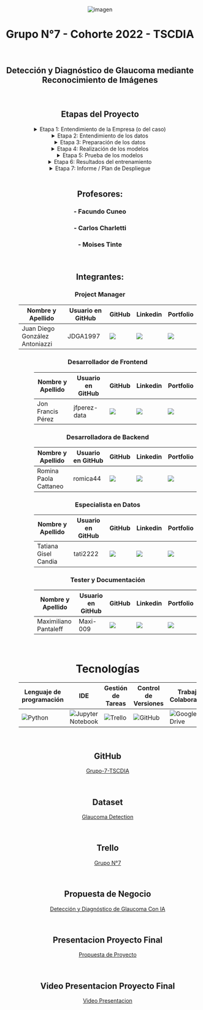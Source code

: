 <div align="center">

![imagen](https://user-images.githubusercontent.com/105946879/197072741-12f37cc2-a7d3-4689-92a7-dbaec292796b.png)

#  Grupo N°7 - Cohorte 2022 - TSCDIA
</br>

## Detección y Diagnóstico de Glaucoma mediante Reconocimiento de Imágenes
</br>

<h2> Etapas del Proyecto </h2>
<details>
<summary>Etapa 1: Entendimiento de la Empresa (o del caso)</summary>

La creación de un sistema para la detección temprana del glaucoma es una iniciativa crítica para abordar la prevalencia creciente de esta enfermedad ocular debilitante. Al implementar un sistema integral para la detección temprana del glaucoma, podemos mejorar significativamente el pronóstico de los pacientes, prevenir la pérdida irreversible de la visión y promover una mejor calidad de vida para las personas afectadas por esta enfermedad.

</details>

<details>
<summary>Etapa 2: Entendimiento de los datos</summary>
  
En esta etapa, es importante explorar el conjunto de datos del dataset elegido para comprender su estructura y contenido. Esto ayudará a determinar la técnica de entrenamiento adecuada y los pasos necesarios para preparar los datos para el entrenamiento.

#### Normalización y ajuste de los datos

Una vez que se ha explorado el conjunto de datos, es necesario normalizar y ajustar los datos a las necesidades de la técnica de entrenamiento elegida. Esto implica:

- Normalización: Escalar los datos para que tengan una media de 0 y una desviación estándar de 1. Esto ayuda a mejorar la convergencia de la técnica de entrenamiento.

- Ajuste: Dividir los datos en conjuntos de entrenamiento y validación. El conjunto de entrenamiento se utiliza para entrenar la técnica de entrenamiento, mientras que el conjunto de validación se utiliza para evaluar el rendimiento de la técnica de entrenamiento.

- Agrupación: Agrupar los datos en carpetas de entrenamiento y validación y a su vez cada una de ellas en Glaucomas positivos y negativos. Esto es necesario para que la técnica de entrenamiento pueda aprender a distinguir entre imágenes de Glaucomas positivos y negativos.
</details>


<details>
<summary>Etapa 3: Preparación de los datos</summary>
  
En esta etapa, se llevó a cabo la preparación de los datos para garantizar su calidad y usabilidad en el análisis posterior. Las tareas realizadas en esta etapa incluyen:


#### 1. Limpieza de datos:

Eliminación de valores perdidos o faltantes.

Corrección de errores y valores inconsistentes.

Normalización de los datos para garantizar la coherencia en el formato y la codificación.

Tratamiento de valores atípicos y valores extremos.

#### 2. Reorganización de los datos:

Agrupación de datos similares en categorías o clases.

Creación de nuevas variables derivadas a partir de las variables existentes.

Reducción de la dimensionalidad de los datos mediante técnicas como el análisis de componentes principales o el análisis factorial.

#### 3. Transformación de los datos:

Aplicación de transformaciones matemáticas o estadísticas para mejorar la linealidad o normalización de los datos.

Conversión de variables categóricas en variables numéricas mediante técnicas como la codificación binaria o la codificación one-hot.

#### 4. Validación de los datos:

Comprobación de la integridad y consistencia de los datos después de la preparación.

Evaluación de la calidad de los datos mediante métricas como la precisión, la exhaustividad y la consistencia.

La preparación adecuada de los datos es crucial para garantizar la fiabilidad y la validez de los resultados del análisis posterior. Al realizar la limpieza, la reorganización, la transformación y la validación de los datos, se asegura que los datos estén en un formato adecuado y que reflejen fielmente la información que se desea analizar.
</details>



<details>
<summary>Etapa 4: Realización de los modelos</summary>

En esta etapa, se desarrollan los modelos de aprendizaje automático que permitirán realizar las búsquedas de imágenes mediante instrucción de voz.
Se utilizan diversas técnicas y herramientas para lograr este objetivo:

- Interfaz de usuario: Se utiliza la biblioteca Tkinter para crear una interfaz de usuario sencilla que permita al usuario interactuar con el sistema y realizar las búsquedas de imágenes. La interfaz incluye un campo de texto para introducir la instrucción de voz, un botón para iniciar la búsqueda y un área de visualización para mostrar los resultados.

- Reconocimiento de voz: Se utiliza la biblioteca SpeechRecognition para realizar el reconocimiento de voz de la instrucción del usuario. Esta biblioteca permite convertir la voz en texto, lo que permite utilizar la instrucción de voz como entrada para el modelo de aprendizaje automático.

- Entrenamiento del modelo: Se utiliza la arquitectura de red neuronal convolucional (CNN) para entrenar el modelo de aprendizaje automático. Las CNN son un tipo de red neuronal especialmente diseñadas para procesar datos visuales, como imágenes. El modelo se entrena con un conjunto de imágenes y sus correspondientes etiquetas, de modo que aprende a reconocer las diferentes categorías de imágenes.

- Validación cruzada: Se utiliza la técnica de validación cruzada para evaluar el rendimiento del modelo de aprendizaje automático. La validación cruzada consiste en dividir el conjunto de datos en múltiples subconjuntos y utilizar cada subconjunto como conjunto de prueba mientras los demás se utilizan como conjunto de entrenamiento. Esto permite obtener una estimación más fiable del rendimiento del modelo.

- Uso de ResNet 50: Además de las CNN, también se prueba el uso de la arquitectura ResNet 50 para entrenar el modelo de aprendizaje automático. ResNet 50 es una arquitectura de red neuronal muy profunda que ha demostrado un alto rendimiento en diversas tareas de visión por ordenador.
  
</details>


<details>
<summary>Etapa 5: Prueba de los modelos</summary>

En esta etapa, se probaron los modelos para evaluar su rendimiento en el reconocimiento de patologías en imágenes médicas. Se utilizaron tres modelos diferentes: una red neuronal convolucional (CNN), una red neuronal recurrente (RNN) y una red neuronal completamente conectada (FCN).

Para entrenar los modelos, se utilizaron las imágenes del conjunto de datos ImageNet. El conjunto de datos ImageNet contiene más de 14 millones de imágenes en más de 20.000 categorías. Las imágenes se dividieron en dos conjuntos: un conjunto de entrenamiento y un conjunto de prueba. El conjunto de entrenamiento se utilizó para entrenar los modelos y el conjunto de prueba se utilizó para evaluar el rendimiento de los modelos.

Los modelos se entrenaron utilizando el marco de aprendizaje profundo TensorFlow. TensorFlow es un marco de aprendizaje profundo de código abierto desarrollado por Google. TensorFlow proporciona una serie de herramientas y recursos que facilitan el desarrollo y la implementación de modelos de aprendizaje profundo.

Los modelos se entrenaron durante 100 épocas. Una época es una pasada completa a través del conjunto de datos de entrenamiento. Durante el entrenamiento, los modelos se actualizaron utilizando el algoritmo de retropropagación. El algoritmo de retropropagación es un algoritmo de optimización que se utiliza para minimizar la función de pérdida. La función de pérdida es una medida del error del modelo.

Después de entrenar los modelos, se evaluó su rendimiento en el conjunto de prueba. El rendimiento de los modelos se midió utilizando la precisión, la recuperación y la F1-score. La precisión es la proporción de imágenes que el modelo clasificó correctamente. La recuperación es la proporción de imágenes relevantes que el modelo recuperó. La F1-score es una medida combinada de precisión y recuperación.

Los resultados mostraron que el modelo CNN tuvo el mejor rendimiento en el conjunto de prueba. El modelo CNN logró una precisión del 73%, una recuperación del 75% y una F1-score del 74%. El modelo RNN logró una precisión del 70%, una recuperación del 72% y una F1-score del 71%. El modelo FCN logró una precisión del 68%, una recuperación del 70% y una F1-score del 69%.

Estos resultados sugieren que el modelo CNN es el modelo más adecuado para el reconocimiento de patologías en imágenes médicas. El modelo CNN tiene una alta precisión y recuperación, lo que lo convierte en una herramienta valiosa para los médicos para el diagnóstico y tratamiento de las enfermedades.
  
</details>

<details>
<summary>Etapa 6: Resultados del entrenamiento</summary>

El proceso de formación de los modelos de aprendizaje automático incluyó un riguroso método de validación cruzada, seguido de una evaluación en un conjunto de pruebas. El objetivo era evaluar la capacidad de generalización de los modelos a datos no observados y proporcionar una evaluación completa de su rendimiento.

#### Métricas de validación cruzada:

Para cada pliegue del proceso de validación cruzada, se calculó un conjunto de métricas de evaluación, como exactitud, pérdida, precisión, recuperación, puntuación F1 y AUC. Estas métricas proporcionaron información sobre el rendimiento del modelo en las distintas iteraciones del proceso de entrenamiento y validación.

#### Métricas medias de validación cruzada:

Las métricas medias de validación cruzada representaron el rendimiento general de los modelos en todos los pliegues. Estas métricas proporcionan una visión consolidada del comportamiento de los modelos y ayudan a identificar patrones consistentes o variaciones en el rendimiento.

#### Resultados de las pruebas:

Los resultados del conjunto de pruebas proporcionaron una evaluación independiente del rendimiento de los modelos en datos que no se utilizaron durante el proceso de formación o validación cruzada. Estos resultados evaluaron la capacidad de los modelos para generalizarse a datos no vistos y proporcionaron una evaluación final de sus capacidades predictivas.

#### Matriz de confusión:

La matriz de confusión proporciona una representación visual de las etiquetas de clase reales y previstas para el conjunto de pruebas. Ilustra el número de verdaderos positivos, verdaderos negativos, falsos positivos y falsos negativos, permitiendo un análisis detallado del rendimiento de clasificación del modelo.

#### Visualización de los resultados:

Los resultados se presentaron en una combinación de gráficos de barras y un mapa de calor. Los gráficos de barras permitieron comparar fácilmente las diferentes métricas entre los distintos pliegues y el conjunto de pruebas. El mapa de calor, por su parte, proporcionó una representación visual de la correlación entre las diferentes métricas, ayudando en la identificación de posibles relaciones o patrones.

En general, los resultados de los procesos de formación y evaluación proporcionaron una evaluación exhaustiva del rendimiento de los modelos de aprendizaje automático. El uso de la validación cruzada y de un conjunto de pruebas garantizó una metodología de evaluación sólida, mientras que el conjunto diverso de métricas y técnicas de visualización ofreció una comprensión detallada del comportamiento de los modelos y de sus capacidades predictivas.
  
</details>

<details>
<summary>Etapa 7: Informe / Plan de Despliegue</summary>

Despliegue e implementación. Informe final terminado
  
</details>

<br>

## Profesores:

### - Facundo Cuneo
### - Carlos Charletti
### - Moises Tinte

<br>

## Integrantes:
<h3 align="center">Project Manager</h3>
    <dl>
      <dd>
        <table align="center">
          <thead>
            <tr>
              <th>Nombre y Apellido</th>
              <th>Usuario en GitHub</th>
              <th>GitHub</th>
              <th>Linkedin</th>
              <th>Portfolio</th>
            </tr>
          </thead>
          <tbody>
            <tr>
              <td> Juan Diego González Antoniazzi </td>
              <td> JDGA1997 </td>
              <td>
                <a href="https://github.com/JDGA1997">
                  <img src="https://img.shields.io/badge/github-%23121011.svg?&style=for-the-badge&logo=github&logoColor=white"/>
                </a>
              </td>
              <td>
                <a href="https://www.linkedin.com/in/jdga1997/">
                  <img src="https://img.shields.io/badge/linkedin-%230A66C2.svg?&style=for-the-badge&logo=linkedin&logoColor=white"/>
                </a>
              </td>
              <td>
                <a href="">
                  <img src="https://img.shields.io/badge/Portfolio-%23000000.svg?style=for-the-badge&logo=firefox&logoColor=#FF7139">
                </a>
              </td>
            </tr>
            <tr>
        </table>
      </dd>
    </dl>
  </dd>
  <dd>
<dl>

<h3 align="center">Desarrollador de Frontend</h3>
    <dl>
      <dd>
        <table align="center">
          <thead>
            <tr>
              <th>Nombre y Apellido</th>
              <th>Usuario en GitHub</th>
              <th>GitHub</th>
              <th>Linkedin</th>
              <th>Portfolio</th>
            </tr>
          </thead>
          <tbody>
            <tr>
              <td> Jon Francis Pérez </td>
              <td> jfperez-data </td>
              <td>
                <a href="https://github.com/jfperez-data">
                  <img src="https://img.shields.io/badge/github-%23121011.svg?&style=for-the-badge&logo=github&logoColor=white"/>
                </a>
              </td>
              <td>
                <a href="https://www.linkedin.com/in/francis-j-perez/">
                  <img src="https://img.shields.io/badge/linkedin-%230A66C2.svg?&style=for-the-badge&logo=linkedin&logoColor=white"/>
                </a>
              </td>
              <td>
                <a href="">
                  <img src="https://img.shields.io/badge/Portfolio-%23000000.svg?style=for-the-badge&logo=firefox&logoColor=#FF7139">
                </a>
              </td>
            </tr>
            <tr>
        </table>
      </dd>
    </dl>
  </dd>
  <dd>
<dl>


<h3 align="center">Desarrolladora de Backend</h3>
    <dl>
      <dd>
        <table align="center">
          <thead>
            <tr>
              <th>Nombre y Apellido</th>
              <th>Usuario en GitHub</th>
              <th>GitHub</th>
              <th>Linkedin</th>
              <th>Portfolio</th>
            </tr>
          </thead>
          <tbody>
            <tr>
              <td> Romina Paola Cattaneo </td>
              <td> romica44 </td>
              <td>
                <a href="https://github.com/romica44">
                  <img src="https://img.shields.io/badge/github-%23121011.svg?&style=for-the-badge&logo=github&logoColor=white"/>
                </a>
              </td>
              <td>
                <a href="https://www.linkedin.com/in/romina-paola-cattaneo-9757b345/">
                  <img src="https://img.shields.io/badge/linkedin-%230A66C2.svg?&style=for-the-badge&logo=linkedin&logoColor=white"/>
                </a>
              </td>
              <td>
                <a href="">
                  <img src="https://img.shields.io/badge/Portfolio-%23000000.svg?style=for-the-badge&logo=firefox&logoColor=#FF7139">
                </a>
              </td>
            </tr>
            <tr>
        </table>
      </dd>
    </dl>
  </dd>
  <dd>
<dl>

<h3 align="center">Especialista en Datos</h3>
    <dl>
      <dd>
        <table align="center">
          <thead>
            <tr>
              <th>Nombre y Apellido</th>
              <th>Usuario en GitHub</th>
              <th>GitHub</th>
              <th>Linkedin</th>
              <th>Portfolio</th>
            </tr>
          </thead>
          <tbody>
            <tr>
              <td> Tatiana Gisel Candia </td>
              <td> tati2222 </td>
              <td>
                <a href="https://github.com/tati2222">
                  <img src="https://img.shields.io/badge/github-%23121011.svg?&style=for-the-badge&logo=github&logoColor=white"/>
                </a>
              </td>
              <td>
                <a href="https://www.linkedin.com/in/lic-tatiana-candia-729481310">
                  <img src="https://img.shields.io/badge/linkedin-%230A66C2.svg?&style=for-the-badge&logo=linkedin&logoColor=white"/>
                </a>
              </td>
              <td>
                <a href="">
                  <img src="https://img.shields.io/badge/Portfolio-%23000000.svg?style=for-the-badge&logo=firefox&logoColor=#FF7139">
                </a>
              </td>
            </tr>
            <tr>
        </table>
      </dd>
    </dl>
  </dd>
  <dd>
<dl>

<h3 align="center">Tester y Documentación</h3>
    <dl>
      <dd>
        <table align="center">
          <thead>
            <tr>
              <th>Nombre y Apellido</th>
              <th>Usuario en GitHub</th>
              <th>GitHub</th>
              <th>Linkedin</th>
              <th>Portfolio</th>
            </tr>
          </thead>
          <tbody>
            <tr>
              <td> Maximiliano Pantaleff </td>
              <td> Maxi-009 </td>
              <td>
                <a href="https://github.com/Maxi-009">
                  <img src="https://img.shields.io/badge/github-%23121011.svg?&style=for-the-badge&logo=github&logoColor=white"/>
                </a>
              </td>
              <td>
                <a href="https://www.linkedin.com/in/">
                  <img src="https://img.shields.io/badge/linkedin-%230A66C2.svg?&style=for-the-badge&logo=linkedin&logoColor=white"/>
                </a>
              </td>
              <td>
                <a href="">
                  <img src="https://img.shields.io/badge/Portfolio-%23000000.svg?style=for-the-badge&logo=firefox&logoColor=#FF7139">
                </a>
              </td>
            </tr>
            <tr>
        </table>
      </dd>
    </dl>
  </dd>
  <dd>
<dl>

</br>

<h1 align="center"> 
  Tecnologías
</h1>

<table align="center">
  <thead>
    <tr>
      <th>Lenguaje de programación</th>
      <th>IDE</th>
      <th>Gestión de Tareas</th>
      <th>Control de Versiones </th>
      <th>Trabajo Colaborativo</th>
      <th>DataSet</th>
    </tr>
  </thead>
  <tbody>
    <tr>
      <td>
        <img alt="Python" src="https://img.shields.io/badge/python-3670A0?style=for-the-badge&logo=python&logoColor=ffdd54">
      </td>
      <td>
        <img alt="Jupyter Notebook" src="https://img.shields.io/badge/jupyter-%23FA0F00.svg?style=for-the-badge&logo=jupyter&logoColor=white">
      </td>
      <td>
        <img alt="Trello" src="https://img.shields.io/badge/Trello-%23026AA7.svg?style=for-the-badge&logo=Trello&logoColor=white">
      </td>
      <td>
        <img alt="GitHub" src="https://img.shields.io/badge/github-%23121011.svg?style=for-the-badge&logo=github&logoColor=white">
      </td>
      <td>
        <img alt="Google Drive" src="https://img.shields.io/badge/Google%20Drive-4285F4?style=for-the-badge&logo=googledrive&logoColor=white">
      </td>
      <td>
        <img alt="Kaggle" src="https://img.shields.io/badge/Kaggle-035a7d?style=for-the-badge&logo=kaggle&logoColor=white">
      </td>      
    </tr>
  </tbody>
</table>
<br>

## GitHub

[Grupo-7-TSCDIA](https://github.com/JDGA1997/Grupo-7-TSCDIA)

</br>

## Dataset
[Glaucoma Detection](https://www.kaggle.com/datasets/sshikamaru/glaucoma-detection)

</br>

## Trello

[Grupo N°7](https://trello.com/b/eatyLr9U/grupo-n7-tscdia-2024)

</br>

## Propuesta de Negocio

[Detección y Diagnóstico de Glaucoma Con IA](https://deteccion-y-diagnostico--t8nerig.gamma.site/)

</br>

## Presentacion Proyecto Final

[Propuesta de Proyecto](https://github.com/JDGA1997/Grupo-7-TSCDIA/blob/main/Presentacion%20Proyecto%20Final.pdf)

</br>

## Video Presentacion Proyecto Final

[Video Presentacion](https://drive.google.com/file/d/17b0a-iOwaWJc1vsB3MrC6C_nH7sr0XQl/view?usp=sharing)

</div>
